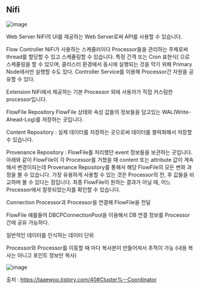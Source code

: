 ## Nifi


![image](https://github.com/user-attachments/assets/baa7cad6-2796-4873-b10e-1eae3daf7864)


Web Server
 NiFi의 UI를 제공하는 Web Server로써 API를 사용할 수 있습니다.

 

Flow Controller
 NiFi가 사용하는 스케줄러이다
 Processor들을 관리하는 주체로써 thread를 할당할 수 있고 스케쥴링할 수 있습니다.
 특정 간격 또는 Cron 표현식( 으로 스케줄링을 할 수 있으며, 클러스터 환경에서 동시에 실행되는 것을 막기 위해 Primary Node에서만 실행할 수도 있다.
 Controller Service를 이용해 Processor간 자원을 공유할 수 있다.

 

Extension
 NiFi에서 제공하는 기본 Processor 외에 사용자가 직접 커스텀한 processor입니다.

 

FlowFile Repository
 FlowFile 상태와 속성 값들의 정보들을 담고있는 WAL(Write-Ahead-Log)를 저장하는 곳입니다.

 

Content Repository : 
 실제 데이터를 저장하는 곳으로써 데이터를 블럭화해서 저장할 수 있습니다.

 

Provenance Repository : 
 FlowFile를 처리했던 event 정보들을 보관하는 곳입니다. 아래와 같이 FlowFile이 각 Processor를 거쳤을 때 content 또는 attribute 값이 계속해서 변경이되는데  Provenance Repository를 통해서 해당 FlowFile의 모든 변화 과정을 볼 수 있습니다. 가장 유용하게 사용할 수 있는 것은 Processor의 전, 후 값들을 비교하며 볼 수 있다는 점입니다. 최종 FlowFile이 원하는 결과가 아닐 때, 어느 Processor에서 잘못되었는지를 확인할 수 있습니다.


Connection
 Processor과 Processor을 연결해 FlowFile을 전달




FlowFile
예를들어 DBCPConnectionPool을 이용해서 DB 연결 정보를 Processor간에 공유 가능하다.

일반적인 데이터를 인식하는 데이터 단위

Processor와 Processor를 이동할 때 마다 복사본이 만들어져서 추적이 가능 (내용 복사는 아니고 포인트 정보만 복사)


 ![image](https://github.com/user-attachments/assets/cbfca5cd-0089-4fb5-b493-491369ee08df)


 출처 : https://taaewoo.tistory.com/40#Cluster%--Coordinator
